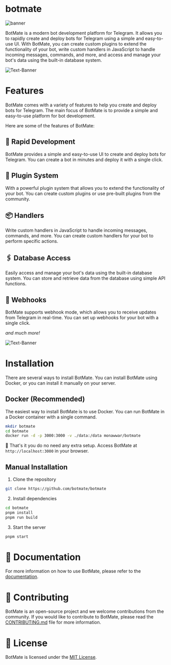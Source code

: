 # botmate

![banner](https://github.com/botmate/botmate/assets/31907722/6c9310fc-d79a-4005-bdff-8c2ec1813453)

BotMate is a modern bot development platform for Telegram. It allows you to rapidly create and deploy bots for Telegram using a simple and easy-to-use UI. With BotMate, you can create custom plugins to extend the functionality of your bot, write custom handlers in JavaScript to handle incoming messages, commands, and more, and access and manage your bot's data using the built-in database system.

![Text-Banner](https://github.com/botmate/botmate/assets/31907722/02818878-9109-40e2-b536-7dc2c2295df6)

# Features

BotMate comes with a variety of features to help you create and deploy bots for Telegram. The main focus of BotMate is to provide a simple and easy-to-use platform for bot development.

Here are some of the features of BotMate:

## 🚀 Rapid Development

BotMate provides a simple and easy-to-use UI to create and deploy bots for Telegram. You can create a bot in minutes and deploy it with a single click.

## 🧩 Plugin System

With a powerful plugin system that allows you to extend the functionality of your bot. You can create custom plugins or use pre-built plugins from the community.

## 📦 Handlers

Write custom handlers in JavaScript to handle incoming messages, commands, and more. You can create custom handlers for your bot to perform specific actions.

## 🖇️ Database Access

Easily access and manage your bot's data using the built-in database system. You can store and retrieve data from the database using simple API functions.

## 📡 Webhooks

BotMate supports webhook mode, which allows you to receive updates from Telegram in real-time. You can set up webhooks for your bot with a single click.

_and much more!_

![Text-Banner](https://github.com/botmate/botmate/assets/31907722/593a3b1b-e9c1-4faa-8da9-fd573c1cd539)

# Installation

There are several ways to install BotMate. You can install BotMate using Docker, or you can install it manually on your server.

## Docker (Recommended)

The easiest way to install BotMate is to use Docker. You can run BotMate in a Docker container with a single command.

```bash
mkdir botmate
cd botmate
docker run -d -p 3000:3000 -v ./data:/data monawwar/botmate
```

🥳 That's it you do no need any extra setup. Access BotMate at `http://localhost:3000` in your browser.

## Manual Installation

1. Clone the repository

```bash
git clone https://github.com/botmate/botmate
```

2. Install dependencies

```bash
cd botmate
pnpm install
pnpm run build
```

3. Start the server

```bash
pnpm start
```

# 📕 Documentation

For more information on how to use BotMate, please refer to the [documentation](https://botmate.github.io/docs).

# 🤝 Contributing

BotMate is an open-source project and we welcome contributions from the community. If you would like to contribute to BotMate, please read the [CONTRIBUTING.md](CONTRIBUTING.md) file for more information.

# 📝 License

BotMate is licensed under the [MIT License](LICENSE).
